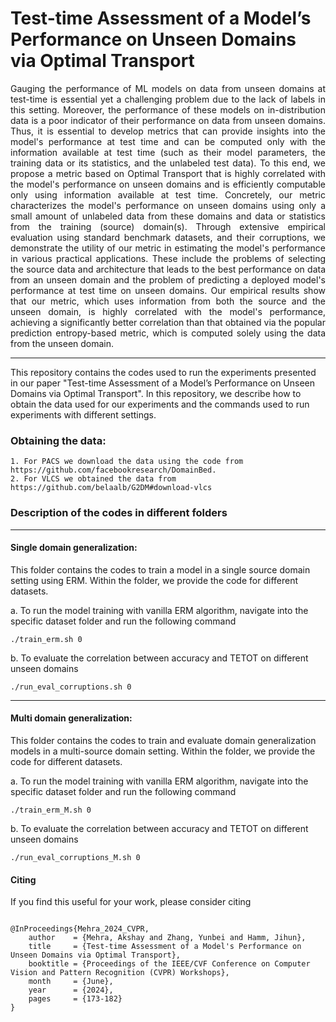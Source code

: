 # Test-time Assessment of a Model’s Performance on Unseen Domains via Optimal Transport
<p align = justify>
Gauging the performance of ML models on data from unseen domains at test-time is essential yet a challenging problem due to the lack of labels in this setting. Moreover, the performance of these models on in-distribution data is a poor indicator of their performance on data from unseen domains. Thus, it is essential to develop metrics that can provide insights into the model's performance at test time and can be computed only with the information available at test time (such as their model parameters, the training data or its statistics, and the unlabeled test data). To this end, we propose a metric based on Optimal Transport that is highly correlated with the model's performance on unseen domains and is efficiently computable only using information available at test time. Concretely, our metric characterizes the model's performance on unseen domains using only a small amount of unlabeled data from these domains and data or statistics from the training (source) domain(s). Through extensive empirical evaluation using standard benchmark datasets, and their corruptions, we demonstrate the utility of our metric in estimating the model's performance in various practical applications. These include the problems of selecting the source data and architecture that leads to the best performance on data from an unseen domain and the problem of predicting a deployed model's performance at test time on unseen domains. Our empirical results show that our metric, which uses information from both the source and the unseen domain, is highly correlated with the model's performance, achieving a significantly better correlation than that obtained via the popular prediction entropy-based metric, which is computed solely using the data from the unseen domain.
</p>
<hr>
This repository contains the codes used to run the experiments presented in our paper "Test-time Assessment of a Model’s Performance on Unseen Domains via Optimal Transport". 
In this repository, we describe how to obtain the data used for our experiments and the commands used to run experiments with different settings.

### Obtaining the data:
    1. For PACS we download the data using the code from https://github.com/facebookresearch/DomainBed.
    2. For VLCS we obtained the data from https://github.com/belaalb/G2DM#download-vlcs

### Description of the codes in different folders
<hr>

#### Single domain generalization: 
This folder contains the codes to train a model in a single source domain setting using ERM.
Within the folder, we provide the code for different datasets.
    
a. To run the model training with vanilla ERM algorithm, navigate into the specific dataset folder and run the following command 
    
    ./train_erm.sh 0 

b. To evaluate the correlation between accuracy and TETOT on different unseen domains 
    
    ./run_eval_corruptions.sh 0 
    
        
<hr>

#### Multi domain generalization:
This folder contains the codes to train and evaluate domain generalization models in a multi-source domain setting.
Within the folder, we provide the code for different datasets.

a. To run the model training with vanilla ERM algorithm, navigate into the specific dataset folder and run the following command 
    
    ./train_erm_M.sh 0 

b. To evaluate the correlation between accuracy and TETOT on different unseen domains 
    
    ./run_eval_corruptions_M.sh 0 
    
#### Citing

If you find this useful for your work, please consider citing
<pre>
<code>
@InProceedings{Mehra_2024_CVPR,
    author    = {Mehra, Akshay and Zhang, Yunbei and Hamm, Jihun},
    title     = {Test-time Assessment of a Model's Performance on Unseen Domains via Optimal Transport},
    booktitle = {Proceedings of the IEEE/CVF Conference on Computer Vision and Pattern Recognition (CVPR) Workshops},
    month     = {June},
    year      = {2024},
    pages     = {173-182}
}
</code>
</pre>
